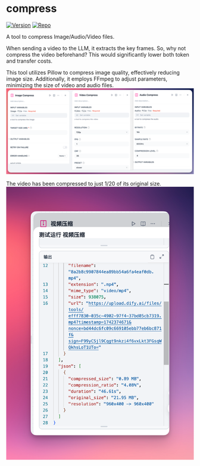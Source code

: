 # compress

[![Version](https://img.shields.io/badge/version-0.0.1-blue.svg)](https://github.com/hjlarry/dify-plugin-compress)
[![Repo](https://img.shields.io/badge/repo&issue-github-green.svg)](https://github.com/hjlarry/dify-plugin-compress)

A tool to compress Image/Audio/Video files.

When sending a video to the LLM, it extracts the key frames. So, why not compress the video beforehand? This would significantly lower both token and transfer costs.

This tool utilizes Pillow to compress image quality, effectively reducing image size. Additionally, it employs FFmpeg to adjust parameters, minimizing the size of video and audio files.
![1](_assets/1.png)

The video has been compressed to just 1/20 of its original size.
![2](_assets/2.png)


